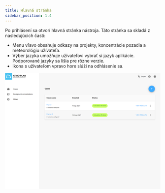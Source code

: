 ```yaml
---
title: Hlavná stránka
sidebar_position: 1.4
---
```


Po prihlásení sa otvorí hlavná stránka nástroja. Táto stránka sa skladá z nasledujúcich častí:

- Menu vľavo obsahuje odkazy na projekty, koncentrácie pozadia a meteorológiu užívateľa.
- Výber jazyka umožňuje užívateľovi vybrať si jazyk aplikácie. Podporované jazyky sa líšia pre rôzne verzie.
- Ikona s užívateľom vpravo hore slúži na odhlásenie sa. 

![Main page](./images/main_page.png)
